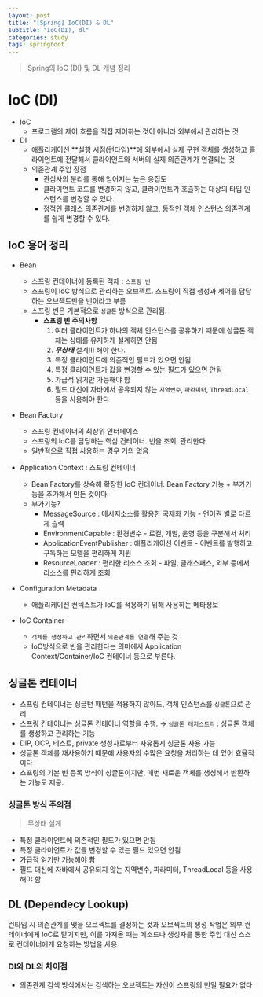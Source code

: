 ```yaml
---
layout: post
title: "[Spring] IoC(DI) & DL"
subtitle: "IoC(DI), dl"
categories: study
tags: springboot
---
```

> Spring의 IoC (DI) 및 DL 개념 정리

# IoC (DI)
- IoC
    - 프로그램의 제어 흐름을 직접 제어하는 것이 아니라 외부에서 관리하는 것   
- DI
    - 애플리케이션 **실행 시점(런타임)**에 외부에서 실제 구현 객체를 생성하고 클라이언트에 전달해서 클라이언트와 서버의 실제 의존관계가 연결되는 것
    - 의존관계 주입 장점
        - 관심사의 분리를 통해 얻어지는 높은 응집도
        - 클라이언트 코드를 변경하지 않고, 클라이언트가 호출하는 대상의 타입 인스턴스를 변경할 수 있다.
        - 정적인 클래스 의존관계를 변경하지 않고, 동적인 객체 인스턴스 의존관계를 쉽게 변경할 수 있다. 


## IoC 용어 정리
- Bean  
    + 스프링 컨테이너에 등록된 객체 : `스프링 빈`
    + 스프링이 IoC 방식으로 관리하는 오브젝트. 스프링이 직접 생성과 제어를 담당하는 오브젝트만을 빈이라고 부름  
    + 스프링 빈은 기본적으로 `싱글톤` 방식으로 관리됨.
        * **스프링 빈 주의사항**
            1. 여러 클라이언트가 하나의 객체 인스턴스를 공유하기 때문에 싱글톤 객체는 상태를 유지하게 설계하면 안됨
            2. ***무상태*** 설계!!! 해야 한다.
            3. 특정 클라이언트에 의존적인 필드가 있으면 안됨
            4. 특정 클라이언트가 값을 변경할 수 있는 필드가 있으면 안됨
            5. 가급적 읽기만 가능해야 함
            6. 필드 대신에 자바에서 공유되지 않는 `지역변수`, `파라미터`, `ThreadLocal` 등을 사용해야 한다

- Bean Factory
    + 스프링 컨테이너의 최상위 인터페이스
    + 스프링의 IoC를 담당하는 핵심 컨테이너. 빈을 조회, 관리한다.
    + 일반적으로 직접 사용하는 경우 거의 없음

- Application Context : 스프링 컨테이너 
    + Bean Factory를 상속해 확장한 IoC 컨테이너. Bean Factory 기능 + 부가기능을 추가해서 만든 것이다.
    + 부가기능?
        + MessageSource : 메시지소스를 활용한 국제화 기능 - 언어권 별로 다르게 출력
        + EnvironmentCapable : 환경변수 - 로컬, 개발, 운영 등을 구분해서 처리
        + ApplicationEventPublisher : 애플리케이션 이벤트 - 이벤트를 발행하고 구독하는 모델을 편리하게 지원
        + ResourceLoader : 편리한 리소스 조회 - 파일, 클래스패스, 외부 등에서 리소스를 편리하게 조회

- Configuration Metadata  
    + 애플리케이션 컨텍스트가 IoC를 적용하기 위해 사용하는 메타정보

- IoC Container  
    + `객체를 생성하고 관리`하면서 `의존관계를 연결`해 주는 것
    + IoC방식으로 빈을 관리한다는 의미에서 Application Context/Container/IoC 컨테이너 등으로 부른다.


## 싱글톤 컨테이너
- 스프링 컨테이너는 싱글턴 패턴을 적용하지 않아도, 객체 인스턴스를 `싱글톤`으로 관리  
- 스프링 컨테이너는 싱글톤 컨테이너 역할을 수행. → `싱글톤 레지스트리` : 싱글톤 객체를 생성하고 관리하는 기능
- DIP, OCP, 테스트, private 생성자로부터 자유롭게 싱글톤 사용 가능
- 싱글톤 객체를 재사용하기 때문에 사용자의 수많은 요청을 처리하는 데 있어 효율적이다
- 스프링의 기본 빈 등록 방식이 싱글톤이지만, 매번 새로운 객체를 생성해서 반환하는 기능도 제공.

### 싱글톤 방식 주의점
> 무상태 설계  
- 특정 클라이언트에 의존적인 필드가 있으면 안됨
- 특정 클라이언트가 값을 변경할 수 있는 필드 있으면 안됨
- 가급적 읽기만 가능해야 함
- 필드 대신에 자바에서 공유되지 않는 지역변수, 파라미터, ThreadLocal 등을 사용해야 함

## DL (Dependecy Lookup)
런타임 시 의존관계를 맺을 오브젝트를 결정하는 것과 오브젝트의 생성 작업은 외부 컨테이너에게 IoC로 맡기지만, 이를 가져올 때는 메소드나 생성자를 통한 주입 대신 스스로 컨테이너에게 요쳥하는 방법을 사용

### DI와 DL의 차이점
- 의존관계 검색 방식에서는 검색하는 오브젝트는 자신이 스프링의 빈일 필요가 없다